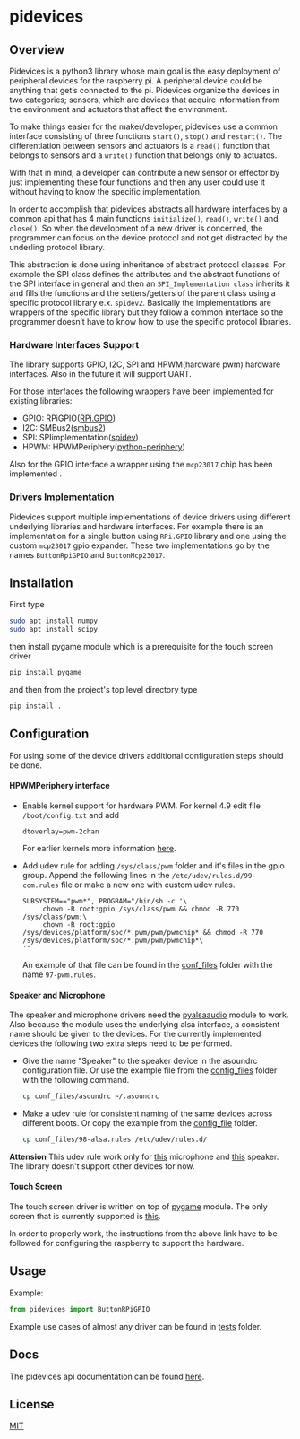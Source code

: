 # pidevices

## Overview

Pidevices is a python3 library whose main goal is the easy deployment of peripheral devices for the raspberry pi. A peripheral device could be anything that get’s connected to the pi. Pidevices organize the devices in two categories; sensors, which are devices that acquire information from the environment and actuators that affect the environment.

To make things easier for the maker/developer, pidevices use a common interface consisting of three functions `start()`, `stop()` and `restart()`. The differentiation between sensors and actuators is a `read()` function that belongs to sensors and a `write()` function that belongs only to actuatos.

With that in mind, a developer can contribute a new sensor or effector by just implementing these four functions and then any user could use it without having to know the specific implementation.

In order to accomplish that pidevices abstracts all hardware interfaces by a common api that has 4 main functions `initialize()`, `read()`, `write()` and `close()`. So when the development of a new driver is concerned, the programmer can focus on the device protocol and not get distracted by the underling protocol library.

This abstraction is done using inheritance of abstract protocol classes. For example the SPI class defines the attributes and the abstract functions of the SPI interface in general and then an `SPI_Implementation class` inherits it and fills the functions and the setters/getters of the parent class using a specific protocol library e.x. `spidev2`. Basically the implementations are wrappers of the specific library but they follow a common interface so the programmer doesn’t have to know how to use the specific protocol libraries.

### Hardware Interfaces Support

The library supports GPIO, I2C, SPI and HPWM(hardware pwm) hardware interfaces. Also in the future it will support UART.

For those interfaces the following wrappers have been implemented for existing libraries:
- GPIO: RPiGPIO([RPi.GPIO](https://pypi.org/project/RPi.GPIO/))
- I2C: SMBus2([smbus2](https://pypi.org/project/smbus2/))
- SPI: SPIimplementation([spidev](https://pypi.org/project/spidev/))
- HPWM: HPWMPeriphery([python-periphery](https://pypi.org/project/python-periphery/))

Also for the GPIO interface a wrapper using the `mcp23017` chip has been implemented .

### Drivers Implementation

Pidevices support multiple implementations of device drivers using different underlying libraries and hardware interfaces.
For example there is an implementation for a single button using `RPi.GPIO` library and one using the custom `mcp23017` gpio expander. These two implementations go by the names `ButtonRpiGPIO` and `ButtonMcp23017`.

## Installation

First type

```bash
sudo apt install numpy
sudo apt install scipy
```

then install pygame module which is a prerequisite for the touch screen driver

```bash
pip install pygame
```

and then from the project's top level directory type 

```bash
pip install .
```

## Configuration

For using some of the device drivers additional configuration steps should be done.

#### HPWMPeriphery interface

* Enable kernel support for hardware PWM. For kernel 4.9 edit file `/boot/config.txt` and add

    ```
    dtoverlay=pwm-2chan
    ```
   For earlier kernels more information [here](https://jumpnowtek.com/rpi/Using-the-Raspberry-Pi-Hardware-PWM-timers.html).
* Add udev rule for adding `/sys/class/pwm` folder and it's files in the gpio group. Append the following lines in the `/etc/udev/rules.d/99-com.rules` file or make a new one with custom udev rules.
   ```
   SUBSYSTEM=="pwm*", PROGRAM="/bin/sh -c '\
        chown -R root:gpio /sys/class/pwm && chmod -R 770 /sys/class/pwm;\
        chown -R root:gpio /sys/devices/platform/soc/*.pwm/pwm/pwmchip* && chmod -R 770 /sys/devices/platform/soc/*.pwm/pwm/pwmchip*\
   '"
   ```
   An example of that file can be found in the [conf_files](conf_files) folder with the name `97-pwm.rules`.

#### Speaker and Microphone
The speaker and microphone drivers need the [pyalsaaudio](https://pypi.org/project/pyalsaaudio/) module to work.
Also because the module uses the underlying alsa interface, a consistent name should be given to the devices.
For the currently implemented devices the following two extra steps need to be performed.

* Give the name "Speaker" to the speaker device in the asoundrc configuration file. Or use the example file from the 
[config_files](config_files) folder with the following command.
  ```bash
  cp conf_files/asoundrc ~/.asoundrc
  ```
* Make a udev rule for consistent naming of the same devices across different boots. Or copy the example from the [config_file](config_files) folder.
  ```bash
  cp conf_files/98-alsa.rules /etc/udev/rules.d/
  ```
**Attension** This udev rule work only for [this](https://gr.mouser.com/ProductDetail/Adafruit/3367?qs=%2Fha2pyFadugRA3aNmodCvBjn4f6vAekNsFsMZrN8apA6SGrKPmkiozE4dX7pFIV0) microphone and [this](https://www.digikey.com/products/en?keywords=Mini%20External%20USB%20Stereo%20Speaker) speaker. The library doesn't support other devices for now.

#### Touch Screen
The touch screen driver is written on top of [pygame](https://pypi.org/project/pygame/) module. The only screen that is currently supported is [this](https://www.waveshare.com/wiki/4inch_HDMI_LCD_(H)). 

In order to properly work, the instructions from the above link have to be followed for configuring the raspberry to support the hardware.

## Usage
Example:

```python
from pidevices import ButtonRPiGPIO
```
Example use cases of almost any driver can be found in [tests](tests) folder.

## Docs
The pidevices api documentation can be found [here](https://robotics-4-all.github.io/tektrain-robot-sw/).

## License
[MIT](https://choosealicense.com/licenses/mit/)
